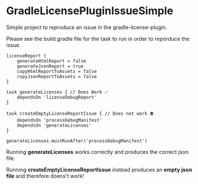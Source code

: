 # GradleLicensePluginIssueSimple
Simple project to reproduce an issue in the gradle-license-plugin.

Please see the build.gradle file for the task to run in order to reporduce the issue.

```
licenseReport {
    generateHtmlReport = false
    generateJsonReport = true
    copyHtmlReportToAssets = false
    copyJsonReportToAssets = false
}

task generateLicenses { // Does Work ✅
    dependsOn 'licenseDebugReport'
}

task createEmptyLicenseReportIssue { // Does not work ⛔️
    dependsOn 'processDebugManifest'
    dependsOn 'generateLicenses'
}

generateLicenses.mustRunAfter('processDebugManifest')
```

Running **generateLicenses** works correctly and produces the correct json file.

Running **createEmptyLicenseReportIssue** instead produces an **empty json file** and therefore doens't work!
